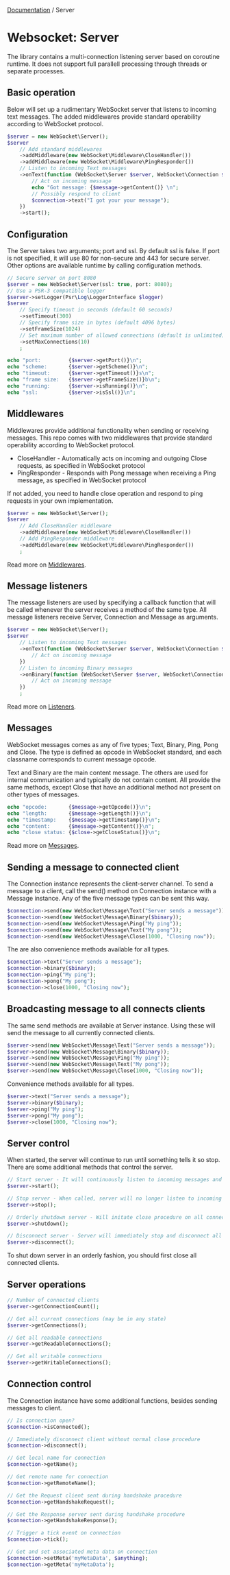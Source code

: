 [Documentation](Index.md) / Server

# Websocket: Server

The library contains a multi-connection listening server based on coroutine runtime.
It does not support full parallell processing through threads or separate processes.

## Basic operation

Below will set up a rudimentary WebSocket server that listens to incoming text messages.
The added middlewares provide standard operability according to WebSocket protocol.

```php
$server = new WebSocket\Server();
$server
    // Add standard middlewares
    ->addMiddleware(new WebSocket\Middleware\CloseHandler())
    ->addMiddleware(new WebSocket\Middleware\PingResponder())
    // Listen to incoming Text messages
    ->onText(function (WebSocket\Server $server, WebSocket\Connection $connection, WebSocket\Message\Message $message) {
        // Act on incoming message
        echo "Got message: {$message->getContent()} \n";
        // Possibly respond to client
        $connection->text("I got your your message");
    })
    ->start();
```

## Configuration

The Server takes two arguments; port and ssl.
By default ssl is false. If port is not specified, it will use 80 for non-secure and 443 for secure server.
Other options are available runtime by calling configuration methods.

```php
// Secure server on port 8080
$server = new WebSocket\Server(ssl: true, port: 8080);
// Use a PSR-3 compatible logger
$server->setLogger(Psr\Log\LoggerInterface $logger)
$server
    // Specify timeout in seconds (default 60 seconds)
    ->setTimeout(300)
    // Specify frame size in bytes (default 4096 bytes)
    ->setFrameSize(1024)
    // Set maximum number of allowed connections (default is unlimited)
    ->setMaxConnections(10)
    ;

echo "port:         {$server->getPort()}\n";
echo "scheme:       {$server->getScheme()}\n";
echo "timeout:      {$server->getTimeout()}s\n";
echo "frame size:   {$server->getFrameSize()}b\n";
echo "running:      {$server->isRunning()}\n";
echo "ssl:          {$server->isSsl()}\n";
```

## Middlewares

Middlewares provide additional functionality when sending or receiving messages.
This repo comes with two middlewares that provide standard operability according to WebSocket protocol.

* CloseHandler - Automatically acts on incoming and outgoing Close requests, as specified in WebSocket protocol
* PingResponder - Responds with Pong message when receiving a Ping message, as specified in WebSocket protocol

If not added, you need to handle close operation and respond to ping requests in your own implementation.

```php
$server = new WebSocket\Server();
$server
    // Add CloseHandler middleware
    ->addMiddleware(new WebSocket\Middleware\CloseHandler())
    // Add PingResponder middleware
    ->addMiddleware(new WebSocket\Middleware\PingResponder())
    ;
```

Read more on [Middlewares](Middlewares.md).

## Message listeners

The message listeners are used by specifying a callback function that will be called
whenever the server receives a method of the same type.
All message listeners receive Server, Connection and Message as arguments.

```php
$server = new WebSocket\Server();
$server
    // Listen to incoming Text messages
    ->onText(function (WebSocket\Server $server, WebSocket\Connection $connection, WebSocket\Message\Text $message) {
        // Act on incoming message
    })
    // Listen to incoming Binary messages
    ->onBinary(function (WebSocket\Server $server, WebSocket\Connection $connection, WebSocket\Message\Binary $message) {
        // Act on incoming message
    })
    ;
```

Read more on [Listeners](Listener.md).

## Messages

WebSocket messages comes as any of five types; Text, Binary, Ping, Pong and Close.
The type is defined as opcode in WebSocket standard, and each classname corresponds to current message opcode.

Text and Binary are the main content message. The others are used for internal communication and typically do not contain content.
All provide the same methods, except Close that have an additional method not present on other types of messages.

```php
echo "opcode:       {$message->getOpcode()}\n";
echo "length:       {$message->getLength()}\n";
echo "timestamp:    {$message->getTimestamp()}\n";
echo "content:      {$message->getContent()}\n";
echo "close status: {$close->getCloseStatus()}\n";
```

Read more on [Messages](Message.md).

## Sending a message to connected client

The Connection instance represents the client-server channel.
To send a message to a client, call the send() method on Connection instance with a Message instance.
Any of the five message types can be sent this way.

```php
$connection->send(new WebSocket\Message\Text("Server sends a message"));
$connection->send(new WebSocket\Message\Binary($binary));
$connection->send(new WebSocket\Message\Ping("My ping"));
$connection->send(new WebSocket\Message\Text("My pong"));
$connection->send(new WebSocket\Message\Close(1000, "Closing now"));
```
The are also convenience methods available for all types.
```php
$connection->text("Server sends a message");
$connection->binary($binary);
$connection->ping("My ping");
$connection->pong("My pong");
$connection->close(1000, "Closing now");
```

## Broadcasting message to all connects clients

The same send methods are available at Server instance.
Using these will send the message to all currently connected clients.

```php
$server->send(new WebSocket\Message\Text("Server sends a message"));
$server->send(new WebSocket\Message\Binary($binary));
$server->send(new WebSocket\Message\Ping("My ping"));
$server->send(new WebSocket\Message\Text("My pong"));
$server->send(new WebSocket\Message\Close(1000, "Closing now"));
```
Convenience methods available for all types.
```php
$server->text("Server sends a message");
$server->binary($binary);
$server->ping("My ping");
$server->pong("My pong");
$server->close(1000, "Closing now");
```

## Server control

When started, the server will continue to run until something tells it so stop.
There are some additional methods that control the server.

```php
// Start server - It will continuously listen to incoming messages and apply specified callback functions
$server->start();

// Stop server - When called, server will no longer listen to incoming messages but will not disconnect clients
$server->stop();

// Orderly shutdown server - Will initate close procedure on all connected clients and stop running when all are disconnected
$server->shutdown();

// Disconnect server - Server will immediately stop and disconnect all clients without normal close procedure
$server->disconnect();
```

To shut down server in an orderly fashion, you should first close all connected clients.


## Server operations

```php
// Number of connected clients
$server->getConnectionCount();

// Get all current connections (may be in any state)
$server->getConnections();

// Get all readable connections
$server->getReadableConnections();

// Get all writable connections
$server->getWritableConnections();
```

## Connection control

The Connection instance have some additional functions, besides sending messages to client.

```php
// Is connection open?
$connection->isConnected();

// Immediately disconnect client without normal close procedure
$connection->disconnect();

// Get local name for connection
$connection->getName();

// Get remote name for connection
$connection->getRemoteName();

// Get the Request client sent during handshake procedure
$connection->getHandshakeRequest();

// Get the Response server sent during handshake procedure
$connection->getHandshakeResponse();

// Trigger a tick event on connection
$connection->tick();

// Get and set associated meta data on connection
$connection->setMeta('myMetaData', $anything);
$connection->getMeta('myMetaData');
```
